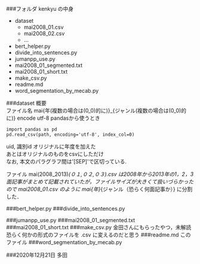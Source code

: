 ###フォルダ kenkyu の中身
- dataset
	- mai2008_01.csv
	- mai2008_02.csv
	- ...
- bert_helper.py
- divide_into_sentences.py
- jumanpp_use.py
- mai2008_01_segmented.txt
- mai2008_01_short.txt
- make_csv.py
- readme.md
- word_segmentation_by_mecab.py



###dataset 概要  
ファイル名 mai{年(複数の場合は(0_0)的に)}_{ジャンル(複数の場合は(0_0)的に)}
encode utf-8
pandasから使うとき
```
import pandas as pd
pd.read_csv(path, encoding='utf-8', index_col=0)
```
uid, 識別id オリジナルに年度を加えた  
あとはオリジナルのものをcsvにしただけ  
なお, 本文のパラグラフ間は'[SEP]'で区切っている. 

ファイル
mai(2008_2013)_(０１,０２,０３).csv
は2008年から2013年の1，2，3面記事がまとめて記載されていたが，ファイルサイズが大きくて扱いづらかったので
mai2008_01.csv
のように
mai{年}_{ジャンル（恐らく何面記事か）}
に分割した．


###bert_helper.py
###divide_into_sentences.py

###jumanpp_use.py
###mai2008_01_segmented.txt
###mai2008_01_short.txt
###make_csv.py
金田さんにもらったやつ，未解読
恐らく何かの形式のファイルを .csv に変えるのだと思う
###readme.md
このファイル
###word_segmentation_by_mecab.py


###2020年12月21日 多田
